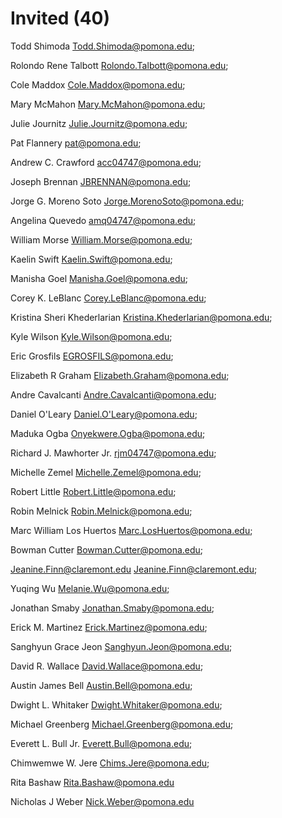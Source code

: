 # Invited (40)

Todd Shimoda <Todd.Shimoda@pomona.edu>; 

Rolondo Rene Talbott <Rolondo.Talbott@pomona.edu>; 

Cole Maddox <Cole.Maddox@pomona.edu>; 

Mary McMahon <Mary.McMahon@pomona.edu>; 

Julie Journitz <Julie.Journitz@pomona.edu>; 

Pat  Flannery <pat@pomona.edu>; 

Andrew C. Crawford <acc04747@pomona.edu>; 

Joseph Brennan <JBRENNAN@pomona.edu>; 

Jorge G. Moreno Soto <Jorge.MorenoSoto@pomona.edu>; 

Angelina Quevedo <amq04747@pomona.edu>; 

William Morse <William.Morse@pomona.edu>; 

Kaelin Swift <Kaelin.Swift@pomona.edu>; 

Manisha Goel <Manisha.Goel@pomona.edu>; 

Corey K. LeBlanc <Corey.LeBlanc@pomona.edu>; 

Kristina Sheri Khederlarian <Kristina.Khederlarian@pomona.edu>; 

Kyle Wilson <Kyle.Wilson@pomona.edu>; 

Eric Grosfils <EGROSFILS@pomona.edu>; 

Elizabeth R Graham <Elizabeth.Graham@pomona.edu>; 

Andre Cavalcanti <Andre.Cavalcanti@pomona.edu>; 

Daniel O'Leary <Daniel.O'Leary@pomona.edu>; 

Maduka  Ogba <Onyekwere.Ogba@pomona.edu>; 

Richard J. Mawhorter Jr. <rjm04747@pomona.edu>; 

Michelle Zemel <Michelle.Zemel@pomona.edu>; 

Robert Little <Robert.Little@pomona.edu>; 

Robin Melnick <Robin.Melnick@pomona.edu>; 

Marc William Los Huertos <Marc.LosHuertos@pomona.edu>; 

Bowman  Cutter <Bowman.Cutter@pomona.edu>; 

Jeanine.Finn@claremont.edu <Jeanine.Finn@claremont.edu>; 

Yuqing Wu <Melanie.Wu@pomona.edu>; 

Jonathan Smaby <Jonathan.Smaby@pomona.edu>; 

Erick M. Martinez <Erick.Martinez@pomona.edu>; 

Sanghyun Grace Jeon <Sanghyun.Jeon@pomona.edu>; 

David R. Wallace <David.Wallace@pomona.edu>; 

Austin James Bell <Austin.Bell@pomona.edu>; 

Dwight L. Whitaker <Dwight.Whitaker@pomona.edu>; 

Michael Greenberg <Michael.Greenberg@pomona.edu>; 

Everett L. Bull Jr. <Everett.Bull@pomona.edu>; 

Chimwemwe W. Jere <Chims.Jere@pomona.edu>; 

Rita Bashaw <Rita.Bashaw@pomona.edu>

Nicholas J Weber <Nick.Weber@pomona.edu>
